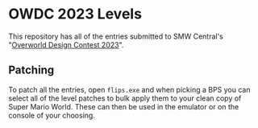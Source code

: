 # OWDC 2023 Levels

This repository has all of the entries submitted to SMW Central's "[Overworld Design Contest 2023](https://www.smwcentral.net/?p=viewthread&t=124585)".

## Patching

To patch all the entries, open `flips.exe` and when picking a BPS you can select all of the level patches to bulk apply them to your clean copy of Super Mario World. These can then be used in the emulator or on the console of your choosing.